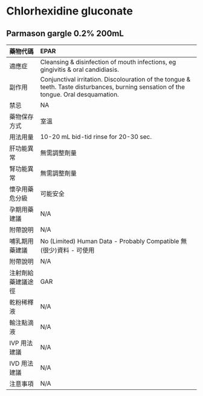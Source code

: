 # Chlorhexidine gluconate

## Parmason gargle 0.2% 200mL

| 藥物代碼           | EPAR                                                                                                                                   |
|:-------------------|:---------------------------------------------------------------------------------------------------------------------------------------|
| 適應症             | Cleansing & disinfection of mouth infections, eg gingivitis & oral candidiasis.                                                        |
| 副作用             | Conjunctival irritation. Discolouration of the tongue & teeth. Taste disturbances, burning sensation of the tongue. Oral desquamation. |
| 禁忌               | NA                                                                                                                                     |
| 藥物保存方式       | 室溫                                                                                                                                   |
| 用法用量           | 10-20 mL bid-tid rinse for 20-30 sec.                                                                                                  |
| 肝功能異常         | 無需調整劑量                                                                                                                           |
| 腎功能異常         | 無需調整劑量                                                                                                                           |
| 懷孕用藥危分級     | 可能安全                                                                                                                               |
| 孕期用藥建議       | N/A                                                                                                                                    |
| 附帶說明           | N/A                                                                                                                                    |
| 哺乳期用藥建議     | No (Limited) Human Data - Probably Compatible 無(很少)資料 - 可使用                                                                    |
| 附帶說明           | N/A                                                                                                                                    |
| 注射劑給藥建議途徑 | GAR                                                                                                                                    |
| 乾粉稀釋液         | N/A                                                                                                                                    |
| 輸注點滴液         | N/A                                                                                                                                    |
| IVP 用法建議       | N/A                                                                                                                                    |
| IVD 用法建議       | N/A                                                                                                                                    |
| 注意事項           | N/A                                                                                                                                    |

